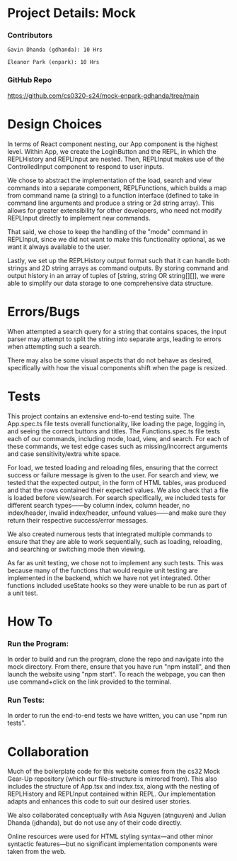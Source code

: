# Project Details: Mock

### Contributors

    Gavin Dhanda (gdhanda): 10 Hrs

    Eleanor Park (enpark): 10 Hrs

### GitHub Repo
https://github.com/cs0320-s24/mock-enpark-gdhanda/tree/main

# Design Choices

In terms of React component nesting, our App component is the highest level. Within App, we create the LoginButton and the REPL, in which the REPLHistory and REPLInput are nested. Then, REPLInput makes use of the ControlledInput component to respond to user inputs. 

We chose to abstract the implementation of the load, search and view commands into a separate component, REPLFunctions, which builds a map from command name (a string) to a function interface (defined to take in command line arguments and produce a string or 2d string array). This allows for greater extensibility for other developers, who need not modify REPLInput directly to implement new commands.

That said, we chose to keep the handling of the "mode" command in REPLInput, since we did not want to make this functionality optional, as we want it always available to the user. 

Lastly, we set up the REPLHistory output format such that it can handle both strings and 2D string arrays as command outputs. By storing command and output history in an array of tuples of [string, string OR string[][]], we were able to simplify our data storage to one comprehensive data structure.

# Errors/Bugs

When attempted a search query for a string that contains spaces, the input parser may attempt to split the string into separate args, leading to errors when attempting such a search.

There may also be some visual aspects that do not behave as desired, specifically with how the visual components shift when the page is resized.

# Tests

This project contains an extensive end-to-end testing suite. The App.spec.ts file tests overall functionality, like loading the page, logging in, and seeing the correct buttons and titles. The Functions.spec.ts file tests each of our commands, including mode, load, view, and search. For each of these commands, we test edge cases such as missing/incorrect arguments and case sensitivity/extra white space.

For load, we tested loading and reloading files, ensuring that the correct success or failure message is given to the user. For search and view, we tested that the expected output, in the form of HTML tables, was produced and that the rows contained their expected values. We also check that a file is loaded before view/search. For search specifically, we included tests for different search types——by column index, column header, no index/header, invalid index/header, unfound values——and make sure they return their respective success/error messages.

We also created numerous tests that integrated multiple commands to ensure that they are able to work sequentially, such as loading, reloading, and searching or switching mode then viewing.

As far as unit testing, we chose not to implement any such tests. This was because many of the functions that would require unit testing are implemented in the backend, which we have not yet integrated. Other functions included useState hooks so they were unable to be run as part of a unit test.

# How To

### Run the Program:
In order to build and run the program, clone the repo and navigate into the mock directory. From there, ensure that you have run "npm install", and then launch the website using "npm start". To reach the webpage, you can then use command+click on the link provided to the terminal.

### Run Tests:
In order to run the end-to-end tests we have written, you can use "npm run tests".

# Collaboration

Much of the boilerplate code for this website comes from the cs32 Mock Gear-Up repository (which our file-structure is mirrored from). This also includes the structure of App.tsx and index.tsx, along with the nesting of REPLHistory and REPLInput contained within REPL. Our implementation adapts and enhances this code to suit our desired user stories.

We also collaborated conceptually with Asia Nguyen (atnguyen) and Julian Dhanda (jdhanda), but do not use any of their code directly.

Online resources were used for HTML styling syntax—and other minor syntactic features—but no significant implementation components were taken from the web.